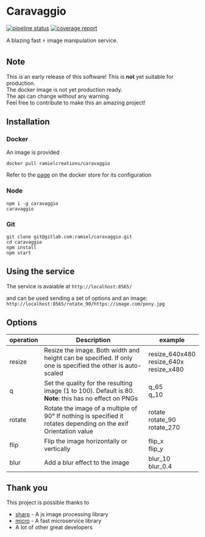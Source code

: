 # Caravaggio


[![pipeline status](https://gitlab.com/ramiel/caravaggio/badges/master/pipeline.svg)](https://gitlab.com/ramiel/caravaggio/commits/master)
[![coverage report](https://gitlab.com/ramiel/caravaggio/badges/master/coverage.svg)](https://gitlab.com/ramiel/caravaggio/commits/master)

A blazing fast ⚡ image manipulation service.

## Note

This is an early release of this software! This is **not** yet suitable for production.    
The docker image is not yet production ready.    
The api can change without any warning.    
Feel free to contribute to make this an amazing project!

## Installation

### Docker

An image is provided

`docker pull ramielcreations/caravaggio`

Refer to the [page](https://store.docker.com/community/images/ramielcreations/caravaggio) on the docker store for its configuration

### Node

```
npm i -g caravaggio
caravaggio
```

### Git

```
git clone git@gitlab.com:ramiel/caravaggio.git
cd caravaggio
npm install
npm start
```

## Using the service

The service is avaiable at `http://localhost:8565/`

and can be used sending a set of options and an image:    
`http://localhost:8565/rotate_90/https://image.com/pony.jpg`

## Options

| operation 	| Description                                                                                                      	| example                                                  	|
|-----------	|------------------------------------------------------------------------------------------------------------------	|----------------------------------------------------------	|
| resize    	| Resize the image. Both width and height can be specified. If only one is specified the other is auto-scaled      	| resize_640x480<br />resize_640x<br /> resize_x480<br /> 	|
| q         	| Set the quality for the resulting image (1 to 100). Default is 80.<br />**Note**: this has no effect on PNGs     	| q_65<br />q_10                                          	|
| rotate    	| Rotate the image of a multiple of 90° If nothing is specified it rotates depending on the exif Orientation value 	| rotate<br />rotate_90<br /> rotate_270                  	|
| flip      	| Flip the image horizontally or vertically                                                                        	| flip_x<br />flip_y                                      	|
| blur      	| Add a blur effect to the image                                                                                   	| blur_10<br />blur_0.4                                   	|


## Thank you

This project is possible thanks to 
- [sharp](http://sharp.pixelplumbing.com/en/stable/) - A js image processing library
- [micro](https://github.com/zeit/micro) - A fast microservice library 
- A lot of other great developers